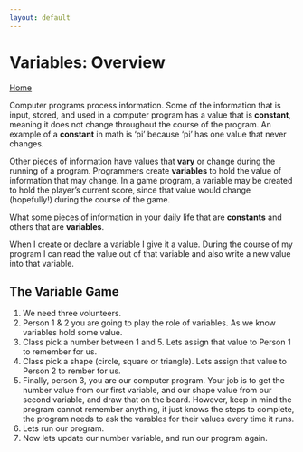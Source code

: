 ```yaml
---
layout: default
---
```


# Variables: Overview
[Home](./)

Computer programs process information.  Some of the information that is input, stored, and used in a computer program has a value that is **constant**, meaning it does not change throughout the course of the program.  An example of a **constant** in math is ‘pi’ because ‘pi’ has one value that never changes.

Other pieces of information have values that **vary** or change during the running of a program.  Programmers create **variables** to hold the value of information that may change.  In a game program, a variable may be created to hold the player’s current score, since that value would change (hopefully!) during the course of the game.

What some pieces of information in your daily life that are **constants** and others that are **variables**.

When I create or declare a variable I give it a value. During the course of my program I can read the value out of that variable and also write a new value into that variable. 

## The Variable Game

1. We need three volunteers. 
1. Person 1 & 2 you are going to play the role of variables. As we know variables hold some value. 
1. Class pick a number between 1 and 5. Lets assign that value to Person 1 to remember for us. 
1. Class pick a shape (circle, square or triangle). Lets assign that value to Person 2 to rember for us. 
1. Finally, person 3, you are our computer program. Your job is to get the number value from our first variable, and our shape value from our second variable, and draw that on the board. However, keep in mind the program cannot remember anything, it just knows the steps to complete, the program needs to ask the varables for their values every time it runs. 
1. Lets run our program. 
1. Now lets update our number variable, and run our program again.

